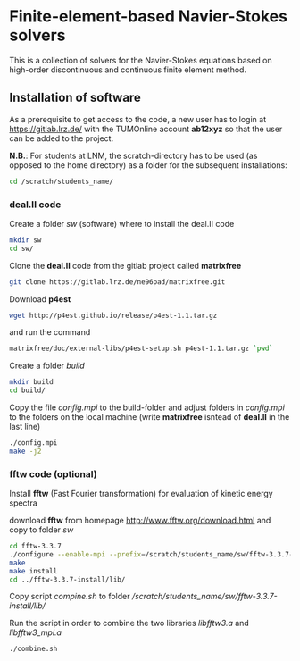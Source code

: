 Finite-element-based Navier-Stokes solvers
==========================================

This is a collection of solvers for the Navier-Stokes equations based on
high-order discontinuous and continuous finite element method.

## Installation of software

As a prerequisite to get access to the code, a new user has to login at https://gitlab.lrz.de/ with the TUMOnline account **ab12xyz** so that the user can be added to the project.

**N.B.**: For students at LNM, the scratch-directory has to be used (as opposed to the home directory) as a folder for the subsequent installations:

```bash
cd /scratch/students_name/
```

### deal.II code

Create a folder *sw* (software) where to install the deal.II code

```bash
mkdir sw
cd sw/
```
Clone the **deal.II** code from the gitlab project called **matrixfree**

```bash
git clone https://gitlab.lrz.de/ne96pad/matrixfree.git
```
Download **p4est**

```bash
wget http://p4est.github.io/release/p4est-1.1.tar.gz
```
and run the command

```bash
matrixfree/doc/external-libs/p4est-setup.sh p4est-1.1.tar.gz `pwd`
```
Create a folder *build*

```bash
mkdir build
cd build/
```
Copy the file *config.mpi* to the build-folder and adjust folders in *config.mpi* to the folders on the local machine (write **matrixfree** isntead of **deal.II** in the last line)

```bash
./config.mpi
make -j2
```

### fftw code (optional)

Install **fftw** (Fast Fourier transformation) for evaluation of kinetic energy spectra

download **fftw** from homepage http://www.fftw.org/download.html and copy to folder *sw*

```bash
cd fftw-3.3.7
./configure --enable-mpi --prefix=/scratch/students_name/sw/fftw-3.3.7-install
make
make install
cd ../fftw-3.3.7-install/lib/
```
Copy script *compine.sh* to folder */scratch/students_name/sw/fftw-3.3.7-install/lib/*

Run the script in order to combine the two libraries *libfftw3.a* and *libfftw3_mpi.a*

```bash
./combine.sh
```
